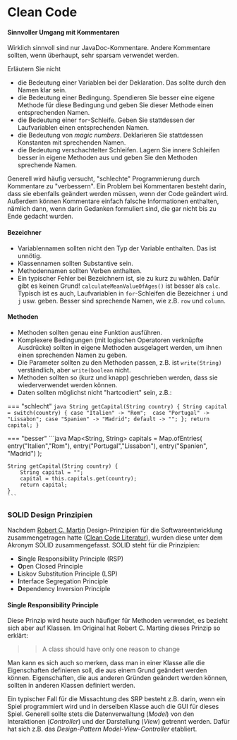 # Clean Code

#### Sinnvoller Umgang mit Kommentaren

Wirklich sinnvoll sind nur JavaDoc-Kommentare. Andere Kommentare sollten, wenn überhaupt, sehr sparsam verwendet werden. 

Erläutern Sie nicht  

- die Bedeutung einer Variablen bei der Deklaration. Das sollte durch den Namen klar sein. 
- die Bedeutung einer Bedingung. Spendieren Sie besser eine eigene Methode für diese Bedingung und geben Sie dieser Methode einen entsprechenden Namen. 
- die Bedeutung einer `for`-Schleife. Geben Sie stattdessen der Laufvariablen einen entsprechenden Namen. 
- die Bedeutung von *magic numbers*. Deklarieren Sie stattdessen Konstanten mit sprechenden Namen. 
- die Bedeutung verschachtelter Schleifen. Lagern Sie innere Schleifen besser in eigene Methoden aus und geben Sie den Methoden sprechende Namen. 

Generell wird häufig versucht, "schlechte" Programmierung durch Kommentare zu "verbessern". Ein Problem bei Kommentaren besteht darin, dass sie ebenfalls geändert werden müssen, wenn der Code geändert wird. Außerdem können Kommentare einfach falsche Informationen enthalten, nämlich dann, wenn darin Gedanken formuliert sind, die gar nicht bis zu Ende gedacht wurden. 

#### Bezeichner

- Variablennamen sollten nicht den Typ der Variable enthalten. Das ist unnötig. 
- Klassennamen sollten Substantive sein.
- Methodennamen sollten Verben enthalten.
- Ein typischer Fehler bei Bezeichnern ist, sie zu kurz zu wählen. Dafür gibt es keinen Grund! `calculateMeanValueOfAges()` ist besser als `calc`. Typisch ist es auch, Laufvariablen in `for`-Schleifen die Bezeichner `i` und `j` usw. geben. Besser sind sprechende Namen, wie z.B. `row` und `column`. 

#### Methoden

- Methoden sollten genau eine Funktion ausführen. 
- Komplexere Bedingungen (mit logischen Operatoren verknüpfte Ausdrücke) sollten in eigene Methoden ausgelagert werden, um ihnen einen sprechenden Namen zu geben.
- Die Parameter sollten zu den Methoden passen, z.B. ist `write(String)` verständlich, aber `write(boolean` nicht. 
- Methoden sollten so (kurz und knapp) geschrieben werden, dass sie wiederverwendet werden können. 
- Daten sollten möglichst nicht "hartcodiert" sein, z.B.: 

=== "schlecht"
	```java
	String getCapital(String country) {
		String capital = switch(country) {
			case "Italien" -> "Rom"; 
			case "Portugal" -> "Lissabon";
			case "Spanien" -> "Madrid";
			default -> "";
		};
		return capital;
	}
	```


=== "besser"
	```java
	Map<String, String> capitals = Map.ofEntries(
		entry("Italien","Rom"),
		entry("Portugal","Lissabon"),
		entry("Spanien", "Madrid")
	);
	
	String getCapital(String country) {
		String capital = "";
		capital = this.capitals.get(country);
		return capital;
	}
	```

### SOLID Design Prinzipien

Nachdem [Robert C. Martin](https://de.wikipedia.org/wiki/Robert_Cecil_Martin) Design-Prinzipien für die Softwareentwicklung zusammengetragen hatte ([Clean Code Literatur](https://portal.dnb.de/opac.htm?method=simpleSearch&query=114440964)), wurden diese unter dem Akronym SOLID zusammengefasst. SOLID steht für die Prinzipien:

- <b>S</b>ingle Responsibility Principle (RSP)
- <b>O</b>pen Closed Principle
- <b>L</b>iskov Substitution Principle (LSP)
- <b>I</b>nterface Segregation Principle
- <b>D</b>ependency Inversion Principle

#### Single Responsibility Principle

Diese Prinzip wird heute auch häufiger für Methoden verwendet, es bezieht sich aber auf Klassen. Im Original hat Robert C. Marting dieses Prinzip so erklärt: 

>> A class should have only one reason to change

Man kann es sich auch so merken, dass man in einer Klasse alle die Eigenschaften definieren soll, die aus einem Grund geändert werden können. Eigenschaften, die aus anderen Gründen geändert werden können, sollten in anderen Klassen definiert werden. 

Ein typischer Fall für die Missachtung des SRP besteht z.B. darin, wenn ein Spiel programmiert wird und in derselben Klasse auch die GUI für dieses Spiel. Generell sollte stets die Datenverwaltung (*Model*) von den Interaktionen (*Controller*) und der Darstellung (*View*) getrennt werden. Dafür hat sich z.B. das *Design-Pattern* *Model-View-Controller* etabliert. 